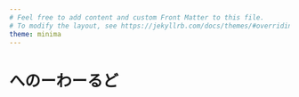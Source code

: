 ```yaml
---
# Feel free to add content and custom Front Matter to this file.
# To modify the layout, see https://jekyllrb.com/docs/themes/#overriding-theme-defaults
theme: minima
---
```


# へのーわーるど